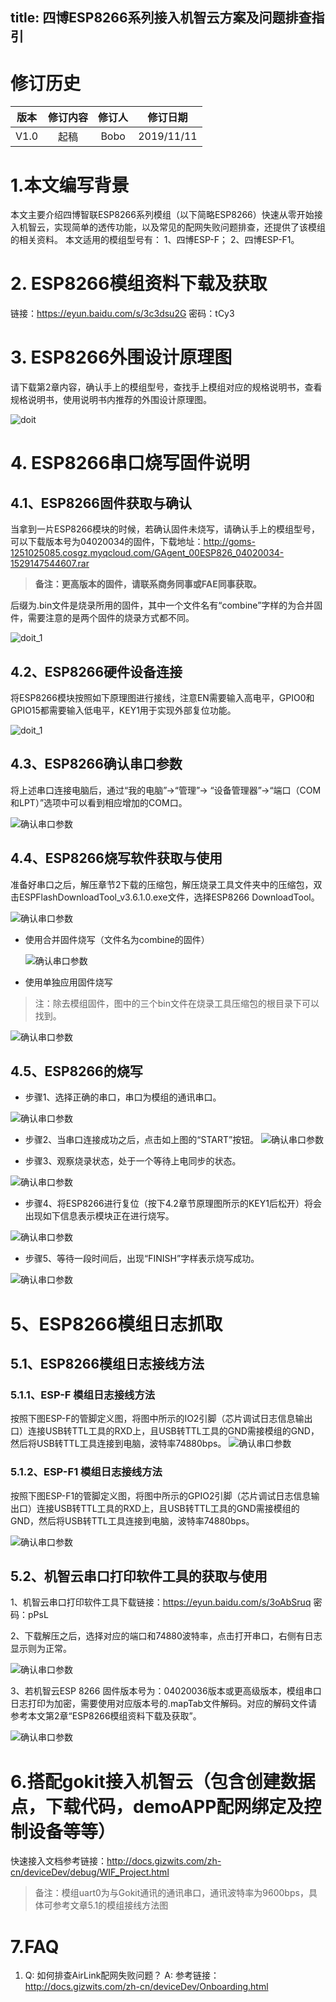 title: 四博ESP8266系列接入机智云方案及问题排查指引
---

# 修订历史

| 版本        | 修订内容    |  修订人  | 修订日期|
| :------:   | :-----:   | :----: |:----:|
| V1.0        |起稿      |   Bobo    |2019/11/11|


# 1.本文编写背景
本文主要介绍四博智联ESP8266系列模组（以下简略ESP8266）快速从零开始接入机智云，实现简单的透传功能，以及常见的配网失败问题排查，还提供了该模组的相关资料。
本文适用的模组型号有：
1、四博ESP-F；
2、四博ESP-F1。

# 2. ESP8266模组资料下载及获取
链接：https://eyun.baidu.com/s/3c3dsu2G 密码：tCy3

# 3. ESP8266外围设计原理图

请下载第2章内容，确认手上的模组型号，查找手上模组对应的规格说明书，查看规格说明书，使用说明书内推荐的外围设计原理图。

![doit](/assets/zh-cn/deviceDev/WiFi_Module/DoitEsp8266/doit_1.png)

# 4. ESP8266串口烧写固件说明

## 4.1、ESP8266固件获取与确认
当拿到一片ESP8266模块的时候，若确认固件未烧写，请确认手上的模组型号，可以下载版本号为04020034的固件，下载地址：http://goms-1251025085.cosgz.myqcloud.com/GAgent_00ESP826_04020034-1529147544607.rar

> **备注：更高版本的固件，请联系商务同事或FAE同事获取。**

后缀为.bin文件是烧录所用的固件，其中一个文件名有“combine”字样的为合并固件，需要注意的是两个固件的烧录方式都不同。

![doit_1](/assets/zh-cn/deviceDev/WiFi_Module/DoitEsp8266/doit_2.png)

## 4.2、ESP8266硬件设备连接
将ESP8266模块按照如下原理图进行接线，注意EN需要输入高电平，GPIO0和GPIO15都需要输入低电平，KEY1用于实现外部复位功能。

![doit_1](/assets/zh-cn/deviceDev/WiFi_Module/DoitEsp8266/doit_3.png)

## 4.3、ESP8266确认串口参数
将上述串口连接电脑后，通过“我的电脑”->“管理”-> “设备管理器”->“端口（COM 和LPT）”选项中可以看到相应增加的COM口。



![确认串口参数](/assets/zh-cn/deviceDev/WiFi_Module/DoitEsp8266/doit_4.png)

## 4.4、ESP8266烧写软件获取与使用

准备好串口之后，解压章节2下载的压缩包，解压烧录工具文件夹中的压缩包，双击ESPFlashDownloadTool_v3.6.1.0.exe文件，选择ESP8266 DownloadTool。

![确认串口参数](/assets/zh-cn/deviceDev/WiFi_Module/DoitEsp8266/doit_5.png)

- 使用合并固件烧写（文件名为combine的固件）

  ![确认串口参数](/assets/zh-cn/deviceDev/WiFi_Module/DoitEsp8266/doit_6.png)

- 使用单独应用固件烧写

> 注：除去模组固件，图中的三个bin文件在烧录工具压缩包的根目录下可以找到。

![确认串口参数](/assets/zh-cn/deviceDev/WiFi_Module/DoitEsp8266/doit_7.png)

## 4.5、ESP8266的烧写

- 步骤1、选择正确的串口，串口为模组的通讯串口。

![确认串口参数](/assets/zh-cn/deviceDev/WiFi_Module/DoitEsp8266/doit_8.png)

- 步骤2、当串口连接成功之后，点击如上图的“START”按钮。
![确认串口参数](/assets/zh-cn/deviceDev/WiFi_Module/DoitEsp8266/doit_9.png)

- 步骤3、观察烧录状态，处于一个等待上电同步的状态。

![确认串口参数](/assets/zh-cn/deviceDev/WiFi_Module/DoitEsp8266/doit_10.png)

- 步骤4、将ESP8266进行复位（按下4.2章节原理图所示的KEY1后松开）将会出现如下信息表示模块正在进行烧写。

![确认串口参数](/assets/zh-cn/deviceDev/WiFi_Module/DoitEsp8266/doit_11.png)

- 步骤5、等待一段时间后，出现“FINISH”字样表示烧写成功。

![确认串口参数](/assets/zh-cn/deviceDev/WiFi_Module/DoitEsp8266/doit_12.png)



# 5、ESP8266模组日志抓取

## 5.1、ESP8266模组日志接线方法
### 5.1.1、ESP-F 模组日志接线方法
按照下图ESP-F的管脚定义图，将图中所示的IO2引脚（芯片调试日志信息输出口）连接USB转TTL工具的RXD上，且USB转TTL工具的GND需接模组的GND，然后将USB转TTL工具连接到电脑，波特率74880bps。
![确认串口参数](/assets/zh-cn/deviceDev/WiFi_Module/DoitEsp8266/doit_13.png)

### 5.1.2、ESP-F1 模组日志接线方法
按照下图ESP-F1的管脚定义图，将图中所示的GPIO2引脚（芯片调试日志信息输出口）连接USB转TTL工具的RXD上，且USB转TTL工具的GND需接模组的GND，然后将USB转TTL工具连接到电脑，波特率74880bps。

![确认串口参数](/assets/zh-cn/deviceDev/WiFi_Module/DoitEsp8266/doit_15.png)


## 5.2、机智云串口打印软件工具的获取与使用
1、机智云串口打印软件工具下载链接：https://eyun.baidu.com/s/3oAbSruq 密码：pPsL

2、下载解压之后，选择对应的端口和74880波特率，点击打开串口，右侧有日志显示则为正常。

![确认串口参数](/assets/zh-cn/deviceDev/WiFi_Module/DoitEsp8266/doit_16.png)

3、若机智云ESP 8266 固件版本号为：04020036版本或更高级版本，模组串口日志打印为加密，需要使用对应版本号的.mapTab文件解码。对应的解码文件请参考本文第2章“ESP8266模组资料下载及获取”。

![确认串口参数](/assets/zh-cn/deviceDev/WiFi_Module/DoitEsp8266/doit_17.png)

# 6.搭配gokit接入机智云（包含创建数据点，下载代码，demoAPP配网绑定及控制设备等等）

快速接入文档参考链接：http://docs.gizwits.com/zh-cn/deviceDev/debug/WIF_Project.html

>备注：模组uart0为与Gokit通讯的通讯串口，通讯波特率为9600bps，具体可参考文章5.1的模组接线方法图


# 7.FAQ
1. Q: 如何排查AirLink配网失败问题？
    A: 参考链接：http://docs.gizwits.com/zh-cn/deviceDev/Onboarding.html
